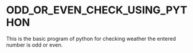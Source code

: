 # ODD_OR_EVEN_CHECK_USING_PYTHON
This is the basic program of python for checking weather the entered number is odd or even.
